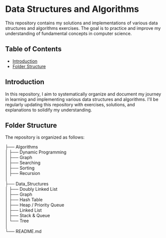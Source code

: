 # Data Structures and Algorithms

This repository contains my solutions and implementations of various data structures and algorithms exercises. The goal is to practice and improve my understanding of fundamental concepts in computer science.

## Table of Contents

- [Introduction](#introduction)
- [Folder Structure](#folder-structure)
<!-- - [Usage](#usage)
- [Contributing](#contributing)
- [Resources](#resources)
- [License](#license) -->

## Introduction

In this repository, I aim to systematically organize and document my journey in learning and implementing various data structures and algorithms. I'll be regularly updating this repository with exercises, solutions, and explanations to solidify my understanding.

## Folder Structure

The repository is organized as follows:

├── Algorithms\
│ ├── Dynamic Programming\
│ ├── Graph\
│ ├── Searching\
│ ├── Sorting\
│ ├── Recursion\
│\
├── Data_Structures\
│ ├── Doubly Linked List\
│ ├── Graph\
│ ├── Hash Table\
│ ├── Heap / Priority Queue\
│ ├── Linked List\
│ ├── Stack & Queue\
│ └── Tree\
│\
└── README.md